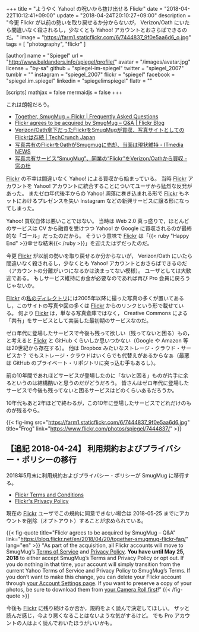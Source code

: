 +++
title = "ようやく Yahoo! の呪いから抜け出せる Flickr"
date = "2018-04-22T10:12:41+09:00"
update = "2018-04-24T20:10:27+09:00"
description = "今更 Flickr が以前の勢いを取り戻せるか分からないが， Verizon/Oath にいたら間違いなく殺されるし，少なくとも Yahoo! アカウントとおさらばできるのだ。"
image = "https://farm1.staticflickr.com/6/7444837_9f0e5aa6d6_o.jpg"
tags        = [ "photography", "flickr" ]

[author]
  name      = "Spiegel"
  url       = "http://www.baldanders.info/spiegel/profile/"
  avatar    = "/images/avatar.jpg"
  license   = "by-sa"
  github    = "spiegel-im-spiegel"
  twitter   = "spiegel_2007"
  tumblr    = ""
  instagram = "spiegel_2007"
  flickr    = "spiegel"
  facebook  = "spiegel.im.spiegel"
  linkedin  = "spiegelimspiegel"
  flattr    = ""

[scripts]
  mathjax = false
  mermaidjs = false
+++

これは朗報だろう。

- [Together, SmugMug + Flickr | Frequently Asked Questions](https://www.smugmug.com/together/faq)
- [Flickr agrees to be acquired by SmugMug – Q&A | Flickr Blog](https://blog.flickr.net/en/2018/04/20/together-smugmug-flickr-faq/)
- [Verizon/Oath傘下だったFlickrをSmugMugが買収、写真サイトとしてのFlickrは存続  |  TechCrunch Japan](https://jp.techcrunch.com/2018/04/21/2018-04-20-smugmug-acquires-flickr/)
- [写真共有のFlickrをOathがSmugmugに売却、当面は現状維持 - ITmedia NEWS](http://www.itmedia.co.jp/news/articles/1804/22/news014.html)
- [写真共有サービス“SmugMug”、同業の“Flickr”をVerizon/Oathから買収 - 窓の杜](https://forest.watch.impress.co.jp/docs/news/1118508.html)

[Flickr] の不幸は間違いなく Yahoo! による買収から始まっている。
当時 [Flickr] アカウントを Yahoo! アカウントに統合することについてユーザから猛烈な反発があった。
またゼロ年代後半からの Yahoo! 凋落に巻き込まれる形で [Flickr] もネットにおけるプレゼンスを失い Instagram などの新興サービスに譲る形になってしまった。

Yahoo! 買収自体は悪いことではない。
当時は Web 2.0 真っ盛りで，ほとんどのサービスは CV から融資を受けつつ Yahoo! か Google に買収されるのが最終的な「ゴール」だったのだから。
そういう意味で [Flickr] は「{{< ruby "Happy End" >}}幸せな結末{{< /ruby >}}」を迎えたはずだったのだ。

今更 [Flickr] が以前の勢いを取り戻せるか分からないが， Verizon/Oath にいたら間違いなく殺されるし，少なくとも Yahoo! アカウントとおさらばできるのだ（アカウントの分離がいつになるかは決まってない模様）。
ユーザとしては大歓迎である。
もしサービス維持にお金が必要なのであれば再び Pro 会員に戻ろうじゃないか。

[Flickr] の[私のディレクトリ](https://www.flickr.com/photos/spiegel/)には2005年以降に撮った写真の多くが置いてあるし，このサイトの写真や図の多くは [Flickr] からのリンクという形で載せている。
何より [Flickr] は，単なる写真倉庫ではなく， Creative Commons による「共有」をサービスとして実装した最初期のサービスなのだ。

ゼロ年代に登場したサービスで今後も残って欲しい（残ってないと困る）もの，と考えると [Flickr] と GitHub くらいしか思いつかない（Google や Amazon 等は20世紀から存在する）。
他は Dropbox みたいなストレージ・クラウド・サービスか？ でもストレージ・クラウドはいくらでも代替えがあるからなぁ（最悪は GitHub のプライベート・リポジトリに突っ込む手もあるし）。

前の10年間であれほどサービスが登場したのに「ないと困る」ものが片手に余るというのは結構酷いと思うのだがどうだろう。
皆さんはゼロ年代に登場したサービスで今後も残ってないと困るサービスはどのくらいあるだろうか。

10年代もあと2年ほどで終わるが，この10年に登場したサービスでどれだけのものが残るやら。

{{< fig-img src="https://farm1.staticflickr.com/6/7444837_9f0e5aa6d6.jpg" title="Frog" link="https://www.flickr.com/photos/spiegel/7444837/" >}}

## 【追記 2018-04-24】 利用規約およびプライバシー・ポリシーの移行

2018年5月末に利用規約およびプライバシー・ポリシーが SmugMug に移行する。

- [Flickr Terms and Conditions](https://www.smugmug.com/about/terms-flickr)
- [Flickr's Privacy Policy](https://www.smugmug.com/about/privacy-flickr)

現在の [Flickr] ユーザでこの規約に同意できない場合は 2018-05-25 までにアカウントを削除（オプトアウト）することが求められている。

{{< fig-quote title="Flickr agrees to be acquired by SmugMug – Q&A" link="https://blog.flickr.net/en/2018/04/20/together-smugmug-flickr-faq/" lang="en" >}}
<q>As part of the acquisition, all Flickr accounts will move to SmugMug’s <a href="https://www.smugmug.com/about/terms-flickr">Terms of Service</a> and <a href="https://www.smugmug.com/about/privacy-flickr">Privacy Policy</a>. <strong>You have until May 25, 2018</strong> to either accept SmugMug’s Terms and Privacy Policy or opt out. If you do nothing in that time, your account will simply transition from the current Yahoo Terms of Service and Privacy Policy to SmugMug’s Terms. If you don’t want to make this change, you can delete your Flickr account through <a href="https://www.flickr.com/account">your Account Settings page</a>. If you want to preserve a copy of your photos, be sure to download them from <a href="https://www.flickr.com/cameraroll">your Camera Roll first</a>!</q>
{{< /fig-quote >}}

今後も [Flickr] に残り続けるか否か，規約をよく読んで決定してほしい。
ザッと読んだ感じ，今より悪くなることはないような気がするけど。
でも Pro アカウントの人はよく読んでおいたほうがいいかも。

[Flickr]: https://www.flickr.com/
